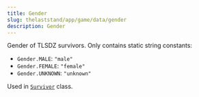 ```yaml
---
title: Gender
slug: thelaststand/app/game/data/gender
description: Gender
---
```


Gender of TLSDZ survivors. Only contains static string constants:

- `Gender.MALE`: `"male"`
- `Gender.FEMALE`: `"female"`
- `Gender.UNKNOWN`: `"unknown"`

Used in [`Survivor`](/thelaststand/app/game/data/survivor) class.
